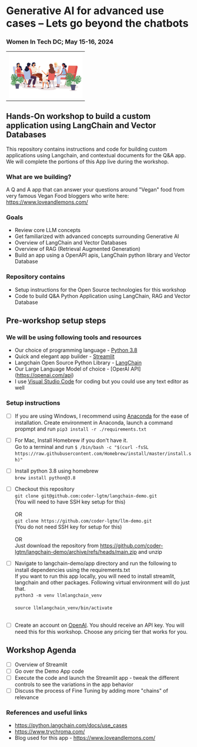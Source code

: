 # Generative AI for advanced use cases – Lets go beyond the chatbots
### Women In Tech DC; May 15-16, 2024
<table><tr>
  <td><img
  src="./images/womenconf.jpeg"
  alt="Alt text"
  title="Train your model"
  style="display: inline-block; margin: 0 auto; max-width: 200px"></td>
</tr></table>

## Hands-On workshop to build a custom application using LangChain and Vector Databases
This repository contains instructions and code for building custom applications using Langchain, and contextual documents for the Q&A app. We will complete the portions of this App live during the workshop.

### What are we building?
A Q and A app that can answer your questions around "Vegan" food from very famous Vegan Food bloggers who write here: https://www.loveandlemons.com/

### Goals
* Review core LLM concepts
* Get familiarized with advanced concepts surrounding Generative AI
* Overview of LangChain and Vector Databases
* Overview of RAG (Retrieval Augmented Generation) 
* Build an app using a OpenAPI apis, LangChain python library and Vector Database
  
### Repository contains
* Setup instructions for the Open Source technologies for this workshop
* Code to build Q&A Python Application using LangChain, RAG and Vector Database
  
## Pre-workshop setup steps
### We will be using following tools and resources
* Our choice of programming language -  [Python 3.8](https://www.python.org/downloads/release/python-380/)
* Quick and elegant app builder - [Streamlit](https://streamlit.io/)
* Langchain Open Source Python Library - [LangChain](https://python.langchain.com/docs/get_started/introduction/)
* Our Large Language Model of choice - [OperAI API] (https://openai.com/api)
* I use [Visual Studio Code](https://code.visualstudio.com/download) for coding but you could use any text editor as well

### Setup instructions
- [ ] If you are using Windows, I recommend using [Anaconda](https://www.anaconda.com/download) for the ease of installation. Create environment in Anaconda, launch a command propmpt and run ```pip3 install -r ./requirements.txt``` <br>
- [ ] For Mac, Install Homebrew if you don't have it. <br>
      Go to a terminal and run ```$ /bin/bash -c "$(curl -fsSL https://raw.githubusercontent.com/Homebrew/install/master/install.sh)"```
- [ ] Install python 3.8 using homebrew <br>
      ```brew install python@3.8```
      
- [ ] Checkout this repository </br>
      ```git clone git@github.com:coder-lgtm/langchain-demo.git``` <br> (You will need to have SSH key setup for this) <br><br>
      OR <br>
      ```git clone https://github.com/coder-lgtm/llm-demo.git``` <br> (You do not need SSH key for setup for this)  <br><br>
      OR <br>
      Just download the repository from https://github.com/coder-lgtm/langchain-demo/archive/refs/heads/main.zip and unzip <br>
- [ ] Navigate to langchain-demo/app directory and run the following to install dependencies using the requirements.txt <br>
      If you want to run this app locally, you will need to install streamlit, langchain and other packages. Following virtual environment will do 
      just that. <br>
      ```python3 -m venv llmlangchain_venv``` <br><br>
      ```source llmlangchain_venv/bin/activate``` <br><br>
      
- [ ] Create an account on [OpenAI](https://openai.com/api). You should receive an API key. You will need this for this workshop. Choose any pricing tier that works for you. 

## Workshop Agenda

- [ ] Overview of Streamlit 
- [ ] Go over the Demo App code
- [ ] Execute the code and launch the Streamlit app - tweak the different controls to see the variations in the app behavior
- [ ] Discuss the process of Fine Tuning by adding more "chains" of relevance
 
### References and useful links
* https://python.langchain.com/docs/use_cases
* https://www.trychroma.com/
* Blog used for this app - https://www.loveandlemons.com/
